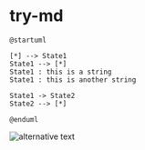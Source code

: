 # try-md


```plantuml
@startuml

[*] --> State1
State1 --> [*]
State1 : this is a string
State1 : this is another string

State1 -> State2
State2 --> [*]

@enduml

```



![alternative text](http://www.plantuml.com/plantuml/proxy?cache=no&src=https://raw.githubusercontent.com/vitus133/try-md/main/README.md)


